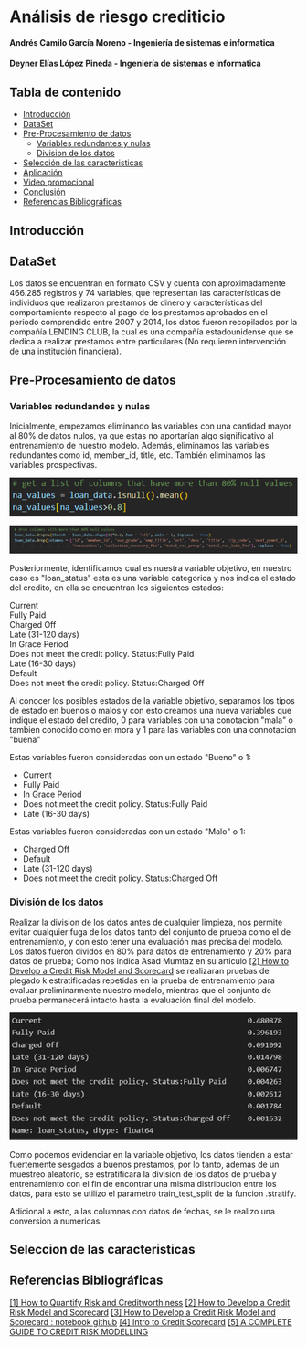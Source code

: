 # Análisis de riesgo crediticio
#### Andrés Camilo García Moreno - Ingeniería de sistemas e informatica 
#### Deyner Elías López Pineda - Ingeniería de sistemas e informatica 

## Tabla de contenido
* [Introducción](#introduccion)
* [DataSet](#dataset)
* [Pre-Procesamiento de datos](#pre-procesamiento-de-datos)
    * [Variables redundantes y nulas](#variables-redundandes-y-nulas)
    * [Division de los datos](#división-de-los-datos)
* [Selección de las caracteristicas](#seleccion-de-las-caracteristicas)
* [Aplicación](#aplicacion)
* [Video promocional](#video-promocional)
* [Conclusión](#conclusion)
* [Referencias Bibliográficas](#referencias-bibliograficas)

<a name = introduccion></a>

## Introducción


<a name = dataset></a>

## DataSet

Los datos se encuentran en formato CSV y cuenta con aproximadamente 466.285 registros y 74 variables, que representan las características de individuos que realizaron prestamos de dinero y características del comportamiento respecto al pago de los prestamos aprobados en el periodo comprendido entre 2007 y 2014, los datos fueron recopilados por la compañía LENDING CLUB, la cual es una compañía estadounidense que se dedica a realizar prestamos entre particulares (No requieren intervención de una institución financiera).

<a name = pre-procesamiento-de-datos></a>

## Pre-Procesamiento de datos

### Variables redundandes y nulas
Inicialmente, empezamos eliminando las variables con una cantidad mayor al 80% de datos nulos, ya que estas no aportarían algo significativo al entrenamiento de nuestro modelo. Además, eliminamos las variables redundantes como id, member_id, title, etc. También eliminamos las variables prospectivas.

![Eliminación de variables nulas](https://github.com/d3yn3r/Riesgo-Credito/blob/main/imagenes/1.%20eliminacion%20de%20nulos.png)

![Eliminación de variables redundantes](https://github.com/d3yn3r/Riesgo-Credito/blob/main/imagenes/2%20.eliminacion%20de%20variables%20redundantes%20y%20prospectivas.png)

Posteriormente, identificamos cual es nuestra variable objetivo, en nuestro caso es "loan_status" esta es una variable categorica y nos indica el estado del credito, en ella se encuentran los siguientes estados:

Current                                                
Fully Paid                                             
Charged Off                                            
Late (31-120 days)                                     
In Grace Period                                        
Does not meet the credit policy. Status:Fully Paid     
Late (16-30 days)                                      
Default                                                
Does not meet the credit policy. Status:Charged Off    

Al conocer los posibles estados de la variable objetivo, separamos los tipos de estado en buenos o malos y con esto creamos una nueva variables que indique el estado del credito, 0 para variables con una conotacion "mala" o tambien conocido como en mora y 1 para las variables con una connotacion "buena"

Estas variables fueron consideradas con un estado "Bueno" o 1:
* Current                                                
* Fully Paid
* In Grace Period
* Does not meet the credit policy. Status:Fully Paid
* Late (16-30 days)

Estas variables fueron consideradas con un estado "Malo" o 1:
* Charged Off
* Default
* Late (31-120 days)
* Does not meet the credit policy. Status:Charged Off

### División de los datos

Realizar la division de los datos antes de cualquier limpieza, nos permite evitar cualquier fuga de los datos tanto del conjunto de prueba como el de entrenamiento, y con esto tener una evaluación mas precisa del modelo. Los datos fueron dividos en 80% para datos de entrenamiento y 20% para datos de prueba; Como nos indica Asad Mumtaz en su articulo [[2] How to Develop a Credit Risk Model and Scorecard](https://towardsdatascience.com/how-to-develop-a-credit-risk-model-and-scorecard-91335fc01f03) se realizaran pruebas de plegado k estratificadas repetidas en la prueba de entrenamiento para evaluar preliminarmente nuestro modelo, mientras que el conjunto de prueba permanecerá intacto hasta la evaluación final del modelo. 

![Tendencia de la variable objetivo](https://github.com/d3yn3r/Riesgo-Credito/blob/main/imagenes/3.%20tendencia%20de%20las%20variables.png)

Como podemos evidenciar en la variable objetivo, los datos tienden a estar fuertemente sesgados a buenos prestamos, por lo tanto, ademas de un muestreo aleatorio, se estratificara la division de los datos de prueba y entrenamiento con el fin de encontrar una misma distribucion entre los datos, para esto se utilizo el parametro train_test_split de la funcion .stratify.

Adicional a esto, a las columnas con datos de fechas, se le realizo una conversion a numericas.


## Seleccion de las caracteristicas




<a name = referencias-bibliograficas> </a>
## Referencias Bibliográficas

[[1] How to Quantify Risk and Creditworthiness](https://medium.com/swlh/how-to-quantify-risk-and-creditworthiness-c76725bc2380)
[[2] How to Develop a Credit Risk Model and Scorecard](https://towardsdatascience.com/how-to-develop-a-credit-risk-model-and-scorecard-91335fc01f03)
[[3] How to Develop a Credit Risk Model and Scorecard : notebook github](https://github.com/finlytics-hub/credit_risk_model/blob/master/Credit_Risk_Model_and_Credit_Scorecard.ipynb)
[[4] Intro to Credit Scorecard](https://towardsdatascience.com/intro-to-credit-scorecard-9afeaaa3725f)
[[5] A COMPLETE GUIDE TO CREDIT RISK MODELLING](https://www.listendata.com/2019/08/credit-risk-modelling.html)